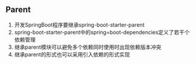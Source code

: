 ## Parent
1. 开发SpringBoot程序要继承spring-boot-starter-parent
2. spring-boot-starter-parent中的spring=boot-dependencies定义了若干个依赖管理
3. 继承parent模块可以避免多个依赖同时使用时出现依赖版本冲突
4. 继承parent的形式也可以采用引入依赖的形式实现